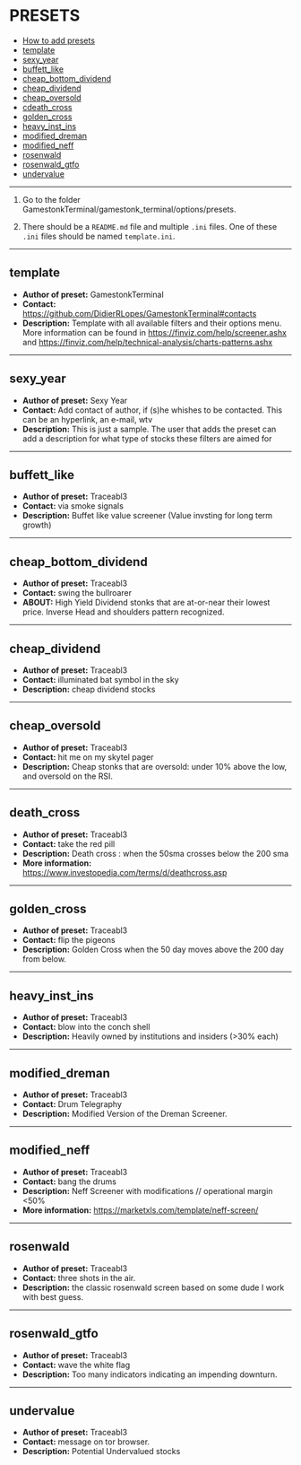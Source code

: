 # PRESETS

* [How to add presets](#how-to-add-presets)
* [template](#template)
* [sexy_year](#sexy_year)
* [buffett_like](#buffett_like)
* [cheap_bottom_dividend](#cheap_bottom_dividend)
* [cheap_dividend](#cheap_dividend)
* [cheap_oversold](#cheap_oversold)
* [cdeath_cross](#death_cross)
* [golden_cross](#golden_cross)
* [heavy_inst_ins](#heavy_inst_ins)
* [modified_dreman](#modified_dreman)
* [modified_neff](#modified_neff)
* [rosenwald](#rosenwald)
* [rosenwald_gtfo](#rosenwald_gtfo)
* [undervalue](#undervalue)

---

1. Go to the folder GamestonkTerminal/gamestonk_terminal/options/presets. 

2. There should be a `README.md` file and multiple `.ini` files. One of these `.ini` files should be named `template.ini`.

---

## template

* **Author of preset:** GamestonkTerminal
* **Contact:** https://github.com/DidierRLopes/GamestonkTerminal#contacts
* **Description:** Template with all available filters and their options menu. More information can be found in https://finviz.com/help/screener.ashx and https://finviz.com/help/technical-analysis/charts-patterns.ashx

---

## sexy_year

* **Author of preset:** Sexy Year
* **Contact:** Add contact of author, if (s)he whishes to be contacted. This can be an hyperlink, an e-mail, wtv
* **Description:** This is just a sample. The user that adds the preset can add a description for what type of stocks these filters are aimed for

---

## buffett_like

* **Author of preset:** Traceabl3
* **Contact:** via smoke signals
* **Description:** Buffet like value screener (Value invsting for long term growth)

---

## cheap_bottom_dividend

* **Author of preset:** Traceabl3
* **Contact:** swing the bullroarer
* **ABOUT:** High Yield Dividend stonks that are at-or-near their lowest price. Inverse Head and shoulders pattern recognized. 

---

## cheap_dividend

* **Author of preset:** Traceabl3
* **Contact:** illuminated bat symbol in the sky
* **Description:** cheap dividend stocks

---

## cheap_oversold

* **Author of preset:** Traceabl3
* **Contact:** hit me on my skytel pager
* **Description:** Cheap stonks that are oversold: under 10% above the low, and oversold on the RSI. 

---

## death_cross

* **Author of preset:** Traceabl3
* **Contact:** take the red pill
* **Description:** Death cross : when the 50sma crosses below the 200 sma
* **More information:** https://www.investopedia.com/terms/d/deathcross.asp

---

## golden_cross

* **Author of preset:** Traceabl3
* **Contact:** flip the pigeons
* **Description:** Golden Cross when the 50 day moves above the 200 day from below. 

---

## heavy_inst_ins

* **Author of preset:** Traceabl3
* **Contact:** blow into the conch shell
* **Description:** Heavily owned by institutions and insiders (>30% each)

---

## modified_dreman
* **Author of preset:** Traceabl3
* **Contact:** Drum Telegraphy
* **Description:** Modified Version of the Dreman Screener.

---

## modified_neff

* **Author of preset:** Traceabl3
* **Contact:** bang the drums
* **Description:** Neff Screener with modifications // operational margin <50%
* **More information:** https://marketxls.com/template/neff-screen/

---

## rosenwald

* **Author of preset:** Traceabl3
* **Contact:** three shots in the air.
* **Description:** the classic rosenwald screen based on some dude I work with best guess.

---

## rosenwald_gtfo

* **Author of preset:** Traceabl3
* **Contact:** wave the white flag
* **Description:** Too many indicators indicating an impending downturn. 

---

## undervalue

* **Author of preset:** Traceabl3
* **Contact:** message on tor browser. 
* **Description:** Potential Undervalued stocks






